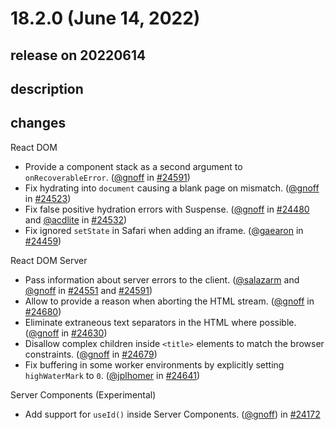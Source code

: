 # 18.2.0 (June 14, 2022)

## release on 20220614

## description

## changes

React DOM

* Provide a component stack as a second argument to <code>onRecoverableError</code>. (<a href="https://github.com/gnoff">@gnoff</a> in <a href="https://github.com/facebook/react/pull/24591" data-hovercard-type="pull_request" data-hovercard-url="/facebook/react/pull/24591/hovercard">#24591</a>)
* Fix hydrating into <code>document</code> causing a blank page on mismatch. (<a href="https://github.com/gnoff">@gnoff</a> in <a href="https://github.com/facebook/react/pull/24523" data-hovercard-type="pull_request" data-hovercard-url="/facebook/react/pull/24523/hovercard">#24523</a>)
* Fix false positive hydration errors with Suspense. (<a href="https://github.com/gnoff">@gnoff</a> in <a href="https://github.com/facebook/react/pull/24480" data-hovercard-type="pull_request" data-hovercard-url="/facebook/react/pull/24480/hovercard">#24480</a> and <a href="https://github.com/acdlite">@acdlite</a> in <a href="https://github.com/facebook/react/pull/24532" data-hovercard-type="pull_request" data-hovercard-url="/facebook/react/pull/24532/hovercard">#24532</a>)
* Fix ignored <code>setState</code> in Safari when adding an iframe. (<a href="https://github.com/gaearon">@gaearon</a> in <a href="https://github.com/facebook/react/pull/24459" data-hovercard-type="pull_request" data-hovercard-url="/facebook/react/pull/24459/hovercard">#24459</a>)

React DOM Server

* Pass information about server errors to the client. (<a href="https://github.com/salazarm">@salazarm</a> and <a href="https://github.com/gnoff">@gnoff</a> in <a href="https://github.com/facebook/react/pull/24551" data-hovercard-type="pull_request" data-hovercard-url="/facebook/react/pull/24551/hovercard">#24551</a> and <a href="https://github.com/facebook/react/pull/24591" data-hovercard-type="pull_request" data-hovercard-url="/facebook/react/pull/24591/hovercard">#24591</a>)
* Allow to provide a reason when aborting the HTML stream. (<a href="https://github.com/gnoff">@gnoff</a> in <a href="https://github.com/facebook/react/pull/24680" data-hovercard-type="pull_request" data-hovercard-url="/facebook/react/pull/24680/hovercard">#24680</a>)
* Eliminate extraneous text separators in the HTML where possible. (<a href="https://github.com/gnoff">@gnoff</a> in <a href="https://github.com/facebook/react/pull/24630" data-hovercard-type="pull_request" data-hovercard-url="/facebook/react/pull/24630/hovercard">#24630</a>)
* Disallow complex children inside <code>&lt;title&gt;</code> elements to match the browser constraints. (<a href="https://github.com/gnoff">@gnoff</a> in <a href="https://github.com/facebook/react/pull/24679" data-hovercard-type="pull_request" data-hovercard-url="/facebook/react/pull/24679/hovercard">#24679</a>)
* Fix buffering in some worker environments by explicitly setting <code>highWaterMark</code> to <code>0</code>. (<a href="https://github.com/jplhomer">@jplhomer</a> in <a href="https://github.com/facebook/react/pull/24641" data-hovercard-type="pull_request" data-hovercard-url="/facebook/react/pull/24641/hovercard">#24641</a>)

Server Components (Experimental)

* Add support for <code>useId()</code> inside Server Components. (<a href="https://github.com/gnoff">@gnoff</a>) in <a href="https://github.com/facebook/react/pull/24172" data-hovercard-type="pull_request" data-hovercard-url="/facebook/react/pull/24172/hovercard">#24172</a>

